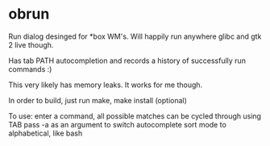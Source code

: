 obrun
=====

Run dialog desinged for *box WM's. Will happily run anywhere glibc and gtk 2 live though.

Has tab PATH autocompletion and records a history of successfully run commands :)

This very likely has memory leaks. It works for me though.

In order to build, just run make, make install (optional)

To use: enter a command, all possible matches can be cycled through using TAB
pass -a as an argument to switch autocomplete sort mode to alphabetical, like bash
